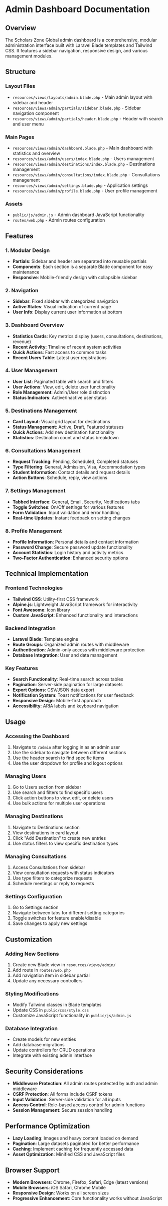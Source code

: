 # Admin Dashboard Documentation

## Overview

The Scholars Zone Global admin dashboard is a comprehensive, modular administration interface built with Laravel Blade templates and Tailwind CSS. It features a sidebar navigation, responsive design, and various management modules.

## Structure

### Layout Files

- `resources/views/layouts/admin.blade.php` - Main admin layout with sidebar and header
- `resources/views/admin/partials/sidebar.blade.php` - Sidebar navigation component
- `resources/views/admin/partials/header.blade.php` - Header with search and user menu

### Main Pages

- `resources/views/admin/dashboard.blade.php` - Main dashboard with statistics and overview
- `resources/views/admin/users/index.blade.php` - Users management
- `resources/views/admin/destinations/index.blade.php` - Destinations management
- `resources/views/admin/consultations/index.blade.php` - Consultations management
- `resources/views/admin/settings.blade.php` - Application settings
- `resources/views/admin/profile.blade.php` - User profile management

### Assets

- `public/js/admin.js` - Admin dashboard JavaScript functionality
- `routes/web.php` - Admin routes configuration

## Features

### 1. Modular Design
- **Partials**: Sidebar and header are separated into reusable partials
- **Components**: Each section is a separate Blade component for easy maintenance
- **Responsive**: Mobile-friendly design with collapsible sidebar

### 2. Navigation
- **Sidebar**: Fixed sidebar with categorized navigation
- **Active States**: Visual indication of current page
- **User Info**: Display current user information at bottom

### 3. Dashboard Overview
- **Statistics Cards**: Key metrics display (users, consultations, destinations, revenue)
- **Recent Activity**: Timeline of recent system activities
- **Quick Actions**: Fast access to common tasks
- **Recent Users Table**: Latest user registrations

### 4. User Management
- **User List**: Paginated table with search and filters
- **User Actions**: View, edit, delete user functionality
- **Role Management**: Admin/User role distinction
- **Status Indicators**: Active/Inactive user status

### 5. Destinations Management
- **Card Layout**: Visual grid layout for destinations
- **Status Management**: Active, Draft, Featured statuses
- **Quick Actions**: Add new destination functionality
- **Statistics**: Destination count and status breakdown

### 6. Consultations Management
- **Request Tracking**: Pending, Scheduled, Completed statuses
- **Type Filtering**: General, Admission, Visa, Accommodation types
- **Student Information**: Contact details and request details
- **Action Buttons**: Schedule, reply, view actions

### 7. Settings Management
- **Tabbed Interface**: General, Email, Security, Notifications tabs
- **Toggle Switches**: On/Off settings for various features
- **Form Validation**: Input validation and error handling
- **Real-time Updates**: Instant feedback on setting changes

### 8. Profile Management
- **Profile Information**: Personal details and contact information
- **Password Change**: Secure password update functionality
- **Account Statistics**: Login history and activity metrics
- **Two-Factor Authentication**: Enhanced security options

## Technical Implementation

### Frontend Technologies
- **Tailwind CSS**: Utility-first CSS framework
- **Alpine.js**: Lightweight JavaScript framework for interactivity
- **Font Awesome**: Icon library
- **Custom JavaScript**: Enhanced functionality and interactions

### Backend Integration
- **Laravel Blade**: Template engine
- **Route Groups**: Organized admin routes with middleware
- **Authentication**: Admin-only access with middleware protection
- **Database Integration**: User and data management

### Key Features
- **Search Functionality**: Real-time search across tables
- **Pagination**: Server-side pagination for large datasets
- **Export Options**: CSV/JSON data export
- **Notification System**: Toast notifications for user feedback
- **Responsive Design**: Mobile-first approach
- **Accessibility**: ARIA labels and keyboard navigation

## Usage

### Accessing the Dashboard
1. Navigate to `/admin` after logging in as an admin user
2. Use the sidebar to navigate between different sections
3. Use the header search to find specific items
4. Use the user dropdown for profile and logout options

### Managing Users
1. Go to Users section from sidebar
2. Use search and filters to find specific users
3. Click action buttons to view, edit, or delete users
4. Use bulk actions for multiple user operations

### Managing Destinations
1. Navigate to Destinations section
2. View destinations in card layout
3. Click "Add Destination" to create new entries
4. Use status filters to view specific destination types

### Managing Consultations
1. Access Consultations from sidebar
2. View consultation requests with status indicators
3. Use type filters to categorize requests
4. Schedule meetings or reply to requests

### Settings Configuration
1. Go to Settings section
2. Navigate between tabs for different setting categories
3. Toggle switches for feature enable/disable
4. Save changes to apply new settings

## Customization

### Adding New Sections
1. Create new Blade view in `resources/views/admin/`
2. Add route in `routes/web.php`
3. Add navigation item in sidebar partial
4. Update any necessary controllers

### Styling Modifications
- Modify Tailwind classes in Blade templates
- Update CSS in `public/css/style.css`
- Customize JavaScript functionality in `public/js/admin.js`

### Database Integration
- Create models for new entities
- Add database migrations
- Update controllers for CRUD operations
- Integrate with existing admin interface

## Security Considerations

- **Middleware Protection**: All admin routes protected by auth and admin middleware
- **CSRF Protection**: All forms include CSRF tokens
- **Input Validation**: Server-side validation for all inputs
- **Access Control**: Role-based access control for admin functions
- **Session Management**: Secure session handling

## Performance Optimization

- **Lazy Loading**: Images and heavy content loaded on demand
- **Pagination**: Large datasets paginated for better performance
- **Caching**: Implement caching for frequently accessed data
- **Asset Optimization**: Minified CSS and JavaScript files

## Browser Support

- **Modern Browsers**: Chrome, Firefox, Safari, Edge (latest versions)
- **Mobile Browsers**: iOS Safari, Chrome Mobile
- **Responsive Design**: Works on all screen sizes
- **Progressive Enhancement**: Core functionality works without JavaScript
